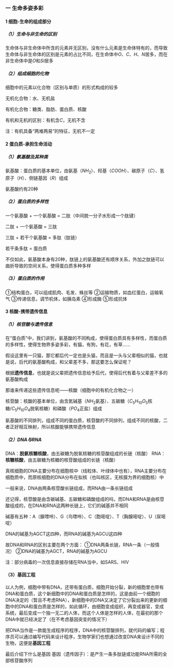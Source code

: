 ### 一 生命多姿多彩
#### 1 细胞-生命的组成部分
##### （1）生命与非生命的区别
生命体与非生命体中所含的元素并无区别，没有什么元素是生命体特有的，而导致生命体与非生命体的区别是元素的占比不同，在生命体中$O、C、H、N$居多，而在非生命体中是$O$和$Si$居多
##### （2）组成细胞的化物
细胞中的元素以化合物（区别与单质）的形式构成的较多

无机化合物：水、无机盐

有机化合物：糖类、脂肪、蛋白质、核酸

有机和无机的区别：有机含$C$，无机不含

注：有机具备“两难两易”的特征，无机不一定
#### 2 蛋白质-承担生命活动
##### （1）氨基酸及其种类
氨基酸：蛋白质的基本单位，由氨基（$NH_2$）、羟基（$COOH$）、碳原子（$C$）、氢原子（$H$）、侧链基因（$R$）组成

氨基酸约有20种
##### （2）蛋白质的多样性
一个氨基酸 + 一个氨基酸 = 二肽（中间脱一分子水形成一个肽键）

二肽 + 一个氨基酸 = 三肽

三肽 + 若干个氨基酸 = 多肽（肽链）

若干条多肽 = 蛋白质

不仅如此，氨基酸本身有20种，肽链上的氨基酸还有顺序关系，外加之肽链可以曲折导致的空间关系，使得蛋白质多种多样
##### （3）蛋白质的作用
①结构蛋白，可以组成肌肉、毛发、蛛丝等
②运输物质，如血红蛋白，运输氧气
③传递信息，调节机体，如胰岛素
④形成酶
⑤形成抗体
#### 3 核酸-携带遗传信息
##### （1）核苷酸与遗传信息
在“蛋白质”中，我们讲到，氨基酸的不同构成，使得蛋白质具有多样性，而蛋白质的多样性，使得生物界多姿多彩，有猫，有狗，有花，有草......

假设这里有一只猫，那它都后代一定也是头猫，而且是一头与父辈相似的猫，也就是说，后代的氨基酸构成，和父辈差不多，那这要怎么保证呢？

根据**遗传信息**，也就是说父辈把遗传信息给予后代，使得后代有着与父辈差不多的氨基酸构成

那谁来传递这些遗传信息呢——核酸（细胞中的有机化合物之一）

核苷酸：核酸的基本单位，由含氮碱基（$NH_2$氨基）、五碳糖（$C_5H_{10}O_5$核糖/$C_5H_{10}O_4$脱氧核糖）和磷酸（$PO_4$正盐）组成

氨基酸的不同排列，组成不同的蛋白质，核苷酸的不同排列，组成不同的核酸，二者正好相互映射，所以核酸能够携带遗传信息
##### （2）DNA与RNA
DNA：**脱氨核糖核酸**，由五碳糖为脱氧核糖的核苷酸组成的长链（核酸）
RNA：**核糖核酸**，由五碳糖为核糖的核苷酸组成的长链（核酸）

真核细胞的DNA主要分布在细胞核中（线粒体、叶绿体中也有），RNA主要分布在细胞质中，而原核细胞的DNA分布在拟核（也叫核区，无核膜为界的细胞核）中

一般来说，DNA由两条核苷酸长链组成，而RNA由一条长链组成

还记得，核苷酸是由含碳碱基、五碳糖和磷酸组成的吗，而DNA和RNA是由核苷酸组成的，在DNA和RNA这两种长链上，它们的碱基并不相同

碱基有五种：A（腺嘌呤）、G（鸟嘌呤）、C（胞嘧啶）、T（胸腺嘧啶）、U（尿嘧啶）

DNA的碱基为AGCT这四种，而RNA的碱基为AGCU这四种

故DNA和RNA的区别主要在两个方面：
①DNA两条长链，RNA一条（一般情况）
②DNA的碱基为AGCT，RNA的碱基为AGCU

注：部分病毒的一次信息直接存储在RNA当中，如SARS、HIV
#### （3）基因工程
以人为例，细胞中带有DNA，还带有蛋白质，细胞开始分裂，新的细胞里也带有DNA和蛋白质，这个新细胞中的DNA和蛋白质是怎样的，这是由前一个细胞的DNA决定的（暂且不考虑RNA），新细胞中的DNA又决定了它分裂出来的更新的细胞中的DNA和蛋白质是怎样的，如此循环，由细胞变成组织，再变成器官，变成系统，最后变成一个独一无二的人体，而这个人体是怎样的人体，在最初的那个DNA中就已经决定了（在不考虑基因突变的情况下）

把DNA当作是一款能生成程序的程序，DNA中的核苷酸排列，就代码的编写；程序员可以通过编写代码来设计程序，生物学家们也想通过改变DNA来设计不同的生物，这便是**基因工程**

最后介绍下什么是基因
基因（遗传因子）：是产生一条多肽链或功能RNA所需的全部核苷酸序列